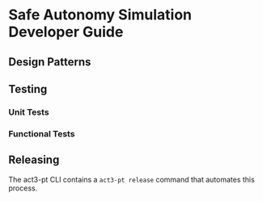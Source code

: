# Safe Autonomy Simulation Developer Guide

## Design Patterns

<!-- Describe code organization and style -->

## Testing

### Unit Tests

<!-- Describe how to run unit test -->

### Functional Tests

<!-- Describe how to run functional tests -->

## Releasing

The act3-pt CLI contains a `act3-pt release` command that automates this process.
